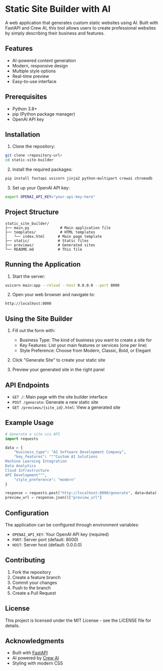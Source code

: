 # Static Site Builder with AI

A web application that generates custom static websites using AI. Built with FastAPI and Crew AI, this tool allows users to create professional websites by simply describing their business and features.

## Features

- AI-powered content generation
- Modern, responsive design
- Multiple style options
- Real-time preview
- Easy-to-use interface

## Prerequisites

- Python 3.8+
- pip (Python package manager)
- OpenAI API key

## Installation

1. Clone the repository:
```bash
git clone <repository-url>
cd static-site-builder
```

2. Install the required packages:
```bash
pip install fastapi uvicorn jinja2 python-multipart crewai chromadb
```

3. Set up your OpenAI API key:
```bash
export OPENAI_API_KEY="your-api-key-here"
```

## Project Structure

```
static_site_builder/
├── main.py              # Main application file
├── templates/           # HTML templates
│   └── index.html      # Main page template
├── static/             # Static files
├── previews/           # Generated sites
└── README.md           # This file
```

## Running the Application

1. Start the server:
```bash
uvicorn main:app --reload --host 0.0.0.0 --port 8000
```

2. Open your web browser and navigate to:
```
http://localhost:8000
```

## Using the Site Builder

1. Fill out the form with:
   - Business Type: The kind of business you want to create a site for
   - Key Features: List your main features or services (one per line)
   - Style Preference: Choose from Modern, Classic, Bold, or Elegant

2. Click "Generate Site" to create your static site

3. Preview your generated site in the right panel

## API Endpoints

- `GET /`: Main page with the site builder interface
- `POST /generate`: Generate a new static site
- `GET /previews/{site_id}.html`: View a generated site

## Example Usage

```python
# Generate a site via API
import requests

data = {
    "business_type": "AI Software Development Company",
    "key_features": """Custom AI Solutions
Machine Learning Integration
Data Analytics
Cloud Infrastructure
API Development""",
    "style_preference": "modern"
}

response = requests.post("http://localhost:8000/generate", data=data)
preview_url = response.json()["preview_url"]
```

## Configuration

The application can be configured through environment variables:

- `OPENAI_API_KEY`: Your OpenAI API key (required)
- `PORT`: Server port (default: 8000)
- `HOST`: Server host (default: 0.0.0.0)

## Contributing

1. Fork the repository
2. Create a feature branch
3. Commit your changes
4. Push to the branch
5. Create a Pull Request

## License

This project is licensed under the MIT License - see the LICENSE file for details.

## Acknowledgments

- Built with [FastAPI](https://fastapi.tiangolo.com/)
- AI powered by [Crew AI](https://github.com/joaomdmoura/crewAI)
- Styling with modern CSS